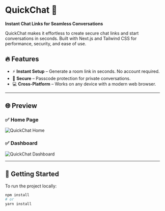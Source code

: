 # QuickChat 💬

**Instant Chat Links for Seamless Conversations**

QuickChat makes it effortless to create secure chat links and start conversations in seconds. Built with Next.js and Tailwind CSS for performance, security, and ease of use.

## 🔥 Features

- ⚡ **Instant Setup** – Generate a room link in seconds. No account required.
- 🔐 **Secure** – Passcode protection for private conversations.
- 💻 **Cross-Platform** – Works on any device with a modern web browser.

---

## 🌐 Preview

### ✅ Home Page

![QuickChat Home](/public/Screenshot%202025-06-16%20215052.png)

### ✅ Dashboard

![QuickChat Dashboard](/public/Screenshot%202025-06-16%20215104.png)

---

## 🚀 Getting Started

To run the project locally:

```bash
npm install
# or
yarn install
